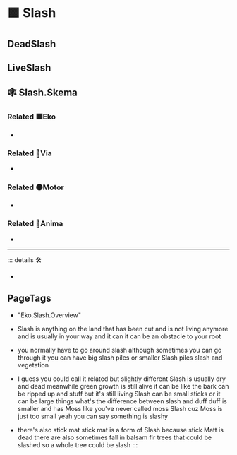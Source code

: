 # 🟩  <ekos>Slash</ekos>

## DeadSlash

## LiveSlash

## 🕸 Slash.Skema

### Related 🟩<ekos>Eko</ekos>

-

### Related 🔻<via>Via</via>

-

### Related 🟠<motor>Motor</motor>

-

### Related 💜<anima>Anima</anima>

-

---

<!-- =================================================== -->
<!-- =================================================== -->
<!-- =================================================== -->
<!-- =================================================== -->
<!-- =================================================== -->
::: details 🛠

-

<h2>PageTags</h2>

- "Eko.Slash.Overview"
- Slash is anything on the land that has been cut and is not living anymore and is usually in your way and it can it can be an obstacle to your root

- you normally have to go around slash although sometimes you can go through it you can have big slash piles or smaller Slash piles slash and vegetation

- I guess you could call it related but slightly different Slash is usually dry and dead meanwhile green growth is still alive it can be like the bark can be ripped up and stuff but it's still living Slash can be small sticks or it can be large things what's the difference between slash and duff duff is smaller and has Moss like you've never called moss Slash cuz Moss is just too small yeah you can say something is slashy

- there's also stick mat stick mat is a form of Slash because stick Matt is dead there are also sometimes fall in balsam fir trees that could be slashed so a whole tree could be slash
:::
